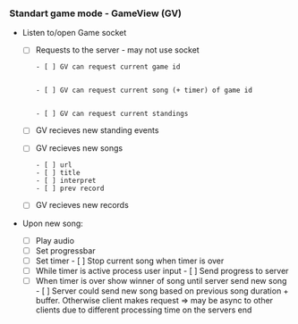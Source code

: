 ### Standart game mode - GameView (GV)

- Listen to/open Game socket

  - [ ] Requests to the server - may not use socket

        - [ ] GV can request current game id


        - [ ] GV can request current song (+ timer) of game id


        - [ ] GV can request current standings

  - [ ] GV recieves new standing events

  - [ ] GV recieves new songs

        - [ ] url
        - [ ] title
        - [ ] interpret
        - [ ] prev record

  - [ ] GV recieves new records

- Upon new song:

  - [ ] Play audio
  - [ ] Set progressbar
  - [ ] Set timer
        - [ ] Stop current song when timer is over
  - [ ] While timer is active process user input
        - [ ] Send progress to server
  - [ ] When timer is over show winner of song until server send new song
        - [ ] Server could send new song based on previous song duration + buffer. Otherwise client makes request => may be async to other clients due to different processing time on the servers end